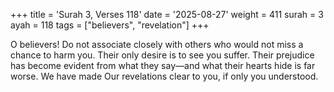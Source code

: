 +++
title = 'Surah 3, Verses 118'
date = '2025-08-27'
weight = 411
surah = 3
ayah = 118
tags = ["believers", "revelation"]
+++

O believers! Do not associate closely with others who would not miss a chance to harm you. Their only desire is to see you suffer. Their prejudice has become evident from what they say—and what their hearts hide is far worse. We have made Our revelations clear to you, if only you understood.